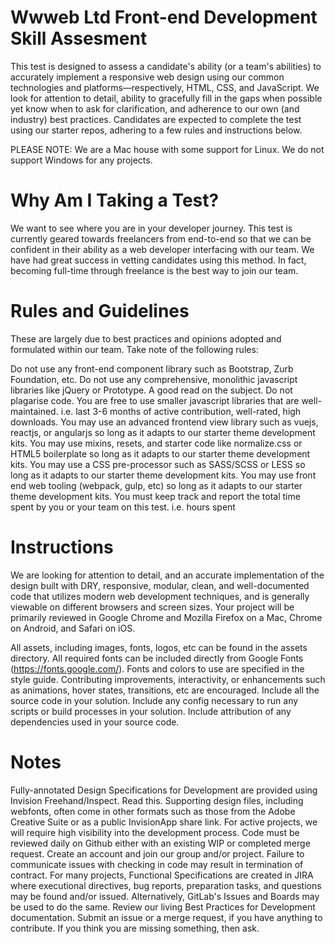 # Wwweb Ltd Front-end Development Skill Assesment
This test is designed to assess a candidate's ability (or a team's abilities) to accurately implement a responsive web design using our common technologies and platforms—respectively, HTML, CSS, and JavaScript. We look for attention to detail, ability to gracefully fill in the gaps when possible yet know when to ask for clarification, and adherence to our own (and industry) best practices. Candidates are expected to complete the test using our starter repos, adhering to a few rules and instructions below.

PLEASE NOTE: We are a Mac house with some support for Linux.
We do not support Windows for any projects.


# Why Am I Taking a Test?
We want to see where you are in your developer journey. This test is currently geared towards freelancers from end-to-end so that we can be confident in their ability as a web developer interfacing with our team. We have had great success in vetting candidates using this method. In fact, becoming full-time through freelance is the best way to join our team.

# Rules and Guidelines
These are largely due to best practices and opinions adopted and formulated within our team.
Take note of the following rules:

Do not use any front-end component library such as Bootstrap, Zurb Foundation, etc.
Do not use any comprehensive, monolithic javascript libraries like jQuery or Prototype. A good read on the subject.
Do not plagarise code.
You are free to use smaller javascript libraries that are well-maintained. i.e. last 3-6 months of active contribution, well-rated, high downloads.
You may use an advanced frontend view library such as vuejs, reactjs, or angularjs so long as it adapts to our starter theme development kits.
You may use mixins, resets, and starter code like normalize.css or HTML5 boilerplate so long as it adapts to our starter theme development kits.
You may use a CSS pre-processor such as SASS/SCSS or LESS so long as it adapts to our starter theme development kits.
You may use front end web tooling (webpack, gulp, etc) so long as it adapts to our starter theme development kits.
You must keep track and report the total time spent by you or your team on this test. i.e. hours spent


# Instructions
We are looking for attention to detail, and an accurate implementation of the design built with DRY, responsive, modular, clean, and well-documented code that utilizes modern web development techniques, and is generally viewable on different browsers and screen sizes. Your project will be primarily reviewed in Google Chrome and Mozilla Firefox on a Mac, Chrome on Android, and Safari on iOS.

All assets, including images, fonts, logos, etc can be found in the assets directory.
All required fonts can be included directly from Google Fonts (https://fonts.google.com/).
Fonts and colors to use are specified in the style guide.
Contributing improvements, interactivity, or enhancements such as animations, hover states, transitions, etc are encouraged.
Include all the source code in your solution.
Include any config necessary to run any scripts or build processes in your solution.
Include attribution of any dependencies used in your source code.

# Notes
Fully-annotated Design Specifications for Development are provided using Invision Freehand/Inspect. Read this.
Supporting design files, including webfonts, often come in other formats such as those from the Adobe Creative Suite or as a public InvisionApp share link.
For active projects, we will require high visibility into the development process. Code must be reviewed daily on Github either with an existing WIP or completed merge request. Create an account and join our group and/or project. Failure to communicate issues with checking in code may result in termination of contract.
For many projects, Functional Specifications are created in JIRA where executional directives, bug reports, preparation tasks, and questions may be found and/or issued. Alternatively, GitLab's Issues and Boards may be used to do the same.
Review our living Best Practices for Development documentation. Submit an issue or a merge request, if you have anything to contribute.
If you think you are missing something, then ask.
